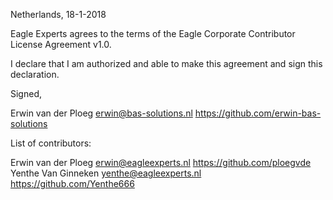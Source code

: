 Netherlands, 18-1-2018

Eagle Experts agrees to the terms of the Eagle Corporate Contributor License
Agreement v1.0.

I declare that I am authorized and able to make this agreement and sign this
declaration.

Signed,

Erwin van der Ploeg erwin@bas-solutions.nl https://github.com/erwin-bas-solutions

List of contributors:

Erwin van der Ploeg erwin@eagleexperts.nl https://github.com/ploegvde
Yenthe Van Ginneken yenthe@eagleexperts.nl https://github.com/Yenthe666
